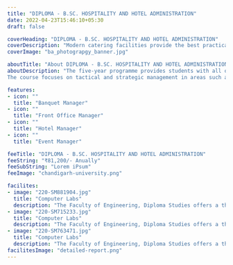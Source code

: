 ```yaml
---
title: "DIPLOMA - B.SC. HOSPITALITY AND HOTEL ADMINISTRATION"
date: 2022-04-23T15:46:10+05:30
draft: false

coverHeading: "DIPLOMA - B.SC. HOSPITALITY AND HOTEL ADMINISTRATION"
coverDescription: "Modern catering facilities provide the best practical experience"
coverImage: "ba_photograpgy_banner.jpg"

aboutTitle: "About DIPLOMA - B.SC. HOSPITALITY AND HOTEL ADMINISTRATION"
aboutDescription: "The five-year programme provides students with all of the necessary skills, knowledge, and attitude to effectively fulfill supervisory responsibilities in the hospitality industry. In-depth laboratory work is required for students to build experience in the operational areas of Food Production, Food & Beverage Service, Front Office Operation, and House Keeping. It also offers managerial inputs in hotel accounting, food safety and quality, human resource management, facility planning, financial management, strategic management, tourism marketing, and tourism management.
The course focuses on tactical and strategic management in areas such as event management, finance, human resource management, revenue management, and entrepreneurship."

features:
- icon: ""
  title: "Banquet Manager"
- icon: ""
  title: "Front Office Manager"
- icon: ""
  title: "Hotel Manager"
- icon: ""
  title: "Event Manager"

feeTitle: "DIPLOMA - B.SC. HOSPITALITY AND HOTEL ADMINISTRATION"
feeString: "₹81,200/- Anually"
feeSubString: "Lorem iPsum"
feeImage: "chandigarh-university.png"

facilites:
- image: "220-SM881904.jpg"
  title: "Computer Labs"
  description: "The Faculty of Engineering, Diploma Studies offers a three year diploma program in Aeronautical Engineering"
- image: "220-SM715233.jpg"
  title: "Computer Labs"
  description: "The Faculty of Engineering, Diploma Studies offers a three year diploma program in Aeronautical Engineering"
- image: "220-SM763471.jpg"
  title: "Computer Labs"
  description: "The Faculty of Engineering, Diploma Studies offers a three year diploma program in Aeronautical Engineering"
facilitesImage: "detailed-report.png"
---
```


